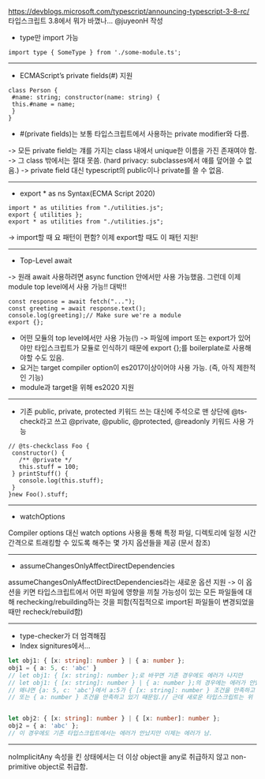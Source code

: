 https://devblogs.microsoft.com/typescript/announcing-typescript-3-8-rc/
타입스크립트 3.8에서 뭐가 바꼈나... @juyeonH 작성

- type만 import 가능

```
import type { SomeType } from './some-module.ts';
``` 

---------------

- ECMAScript’s private fields(#) 지원

```
class Person {
 #name: string; constructor(name: string) {
 this.#name = name;
 }
}
```

-   \#(private fields)는 보통 타입스크립트에서 사용하는 private modifier와 다름.

  -> 모든 private field는 걔를 가지는 class 내에서 unique한 이름을 가진 존재여야 함.
-> 그 class 밖에서는 절대 못씀. (hard privacy: subclasses에서 얘를 덮어쓸 수 없음.)
-> private field 대신 typescript의 public이나 private를 쓸 수 없음.

----------

- export * as ns Syntax(ECMA Script 2020) 

```
import * as utilities from "./utilities.js";
export { utilities };
export * as utilities from "./utilities.js";
```

-> import할 때 요 패턴이 편함? 이제 export할 때도 이 패턴 지원!

--------

- Top-Level await

-> 원래 await 사용하려면 async function 안에서만 사용 가능했음. 그런데 이제 module top level에서 사용 가능!! 대박!!

```
const response = await fetch("...");
const greeting = await response.text();
console.log(greeting);// Make sure we're a module
export {};
```

- 어떤 모듈의 top level에서만 사용 가능(!) -> 파일에 import 또는 export가 있어야만 타입스크립트가 모듈로 인식하기 때문에 export {};를 boilerplate로 사용해야할 수도 있음.
- 요거는 target compiler option이 es2017이상이어야 사용 가능. (즉, 아직 제한적인 기능)
- module과 target을 위해 es2020 지원

-----

- 기존 public, private, protected 키워드 쓰는 대신에 주석으로 맨 상단에 @ts-check라고 쓰고 @private, @public, @protected, @readonly 키워드 사용 가능

```
// @ts-checkclass Foo {
 constructor() {
   /** @private */
   this.stuff = 100;
 } printStuff() {
   console.log(this.stuff);
 }
}new Foo().stuff;
```

-----

- watchOptions

Compiler options 대신 watch options 사용을 통해 특정 파일, 디렉토리에 일정 시간 간격으로 트래킹할 수 있도록 해주는 몇 가지 옵션들을 제공 (문서 참조)

----------

- assumeChangesOnlyAffectDirectDependencies

assumeChangesOnlyAffectDirectDependencies라는 새로운 옵션 지원 -> 이 옵션을 키면 타입스크립트에서 어떤 파일에 영향을 끼칠 가능성이 있는 모든 파일들에 대해 rechecking/rebuilding하는 것을 피함(직접적으로 import된 파일들이 변경되었을때만 recheck/rebuild함)

--------

- type-checker가 더 엄격해짐
- Index signitures에서...

```ts
let obj1: { [x: string]: number } | { a: number };
obj1 = { a: 5, c: 'abc' }
// let obj1: { [x: string]: number };로 바꾸면 기존 경우에도 에러가 나지만 
// let obj1: { [x: string]: number } | { a: number };의 경우에는 에러가 안났음. 
// 왜냐면 {a: 5, c: 'abc'}에서 a:5가 { [x: string]: number } 조건을 만족하고 
// 또는 { a: number } 조건을 만족하고 있기 때문임.// 근데 새로운 타입스크립트는 위 경우도 에러로 검사함.


let obj2: { [x: string]: number } | { [x: number]: number };
obj2 = { a: 'abc' };
// 이 경우에도 기존 타입스크립트에서는 에러가 안났지만 이제는 에러가 남.
```

---------------
noImplicitAny 속성을 킨 상태에서는 더 이상 object을 any로 취급하지 않고 non-primitive object로 취급함.
